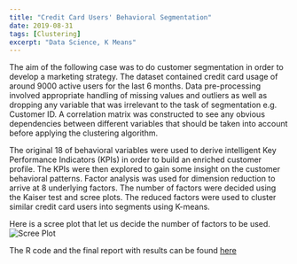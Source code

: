 ```yaml
---
title: "Credit Card Users' Behavioral Segmentation"
date: 2019-08-31
tags: [Clustering]
excerpt: "Data Science, K Means"
---
```


The aim of the following case was to do customer segmentation in order to develop a marketing strategy.
The dataset contained credit card usage of around 9000 active users for the last 6 months. 
Data pre-processing involved appropriate handling of missing values and outliers as well as dropping any variable that was irrelevant to the task of segmentation e.g. Customer ID. A correlation matrix was constructed to see any obvious dependencies between different variables that should be taken into account before applying the clustering algorithm.

The original 18 of behavioral variables were used to derive intelligent Key Performance Indicators (KPIs) in order to build an enriched customer profile. The KPIs were then explored to gain some insight on the customer behavioral patterns. Factor analysis was used for dimension reduction to arrive at 8 underlying factors. The number of factors were decided using the Kaiser test and scree plots. The reduced factors were used to cluster similar credit card users into segments using K-means. 

Here is a scree plot that let us decide the number of factors to be used.          
<img src="{{ site.url }}{{ site.baseurl }}/images/segmentation/scree.jpg" alt="Scree Plot">

The R code and the final report with results can be found [here](https://github.com/SameeraSuhail1/Customer-Segmentation)